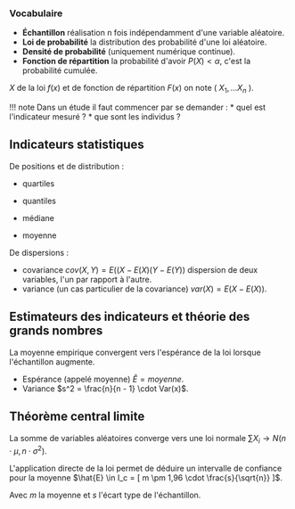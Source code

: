 ### Vocabulaire

* __Échantillon__ réalisation n fois indépendamment d'une variable aléatoire.
* __Loi de probabilité__ la distribution des probabilité d'une loi aléatoire.
* __Densité de probabilité__ (uniquement numérique continue).
* __Fonction de répartition__ la probabilité d'avoir $P(X) \lt \alpha$, c'est la probabilité cumulée.

$X$ de la loi $f(x)$ et de fonction de répartition $F(x)$ on note
( $X_1, ...X_n$ ).

!!! note 
    Dans un étude il faut commencer par se demander :
    * quel est l'indicateur mesuré ?
    * que sont les individus ?

## Indicateurs statistiques

De positions et de distribution :

* quartiles
* quantiles
* médiane

* moyenne

De dispersions :

* covariance $cov(X,Y) = E((X - E(X)(Y -E(Y))$ dispersion de deux variables, l'un par rapport à l'autre.
* variance (un cas particulier de la covariance) $var(X) = E(X-E(X))$.

## Estimateurs des indicateurs et théorie des grands nombres

La moyenne empirique convergent vers l'espérance de la loi lorsque l'échantillon augmente.

* Espérance (appelé moyenne) $\hat{E} = moyenne$.
* Variance $s^2 = \frac{n}{n - 1} \cdot Var(x)$.

## Théorème central limite

La somme de variables aléatoires converge vers une loi normale $\sum{X_i} \rightarrow N(n \cdot \mu, n \cdot \sigma^2)$.

L'application directe de la loi permet de déduire un intervalle de confiance pour la moyenne $\hat{E} \in I_c = [ m \pm 1,96 \cdot \frac{s}{\sqrt{n}} ]$.

Avec $m$ la moyenne et $s$ l'écart type de l'échantillon.
